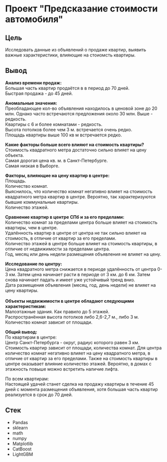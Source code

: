 # Проект "Предсказание стоимости автомобиля"

## Цель
Исследовать данные из объявлений о продаже квартир, выявить важные характеристики, влияющие на стоиомсть квартиры.  

## Вывод
**Анализ времени продаж:**<br>
Большая часть квартир продаётся в в период до 70 дней.<br>
Быстрая продажа - до 45 дней.<br>

**Аномальные значения:**<br>
Преобладающее кол-во объявления находилось в ценовой зоне до 20 млн. Однако часто встречаются предложения около 30 млн. Выше - редкость.<br>
Квартиры с 6 и более комнатами - редкость.<br>
Высота потолков более чем 3 м. встречается очень редко.<br>
Площадь квартиры выше 100 кв м встречается редко.<br>

**Какие факторы больше всего влияют на стоимость квартиры?**<br>
Стоимость квадратного метра достаточно сильно влияет на цену объекта.<br>
Самая дорогая цена кв. м. в Санкт-Петербурге.<br>
Самая низкая в Выборге.<br>

**Факторы, влияющие на цену квартир в центре:**<br>
Площадь.<br>
Количество комнат.<br>
Выяснилось, что количество комнат негативно влияет на стоимость квадратного метра квартир в центре. Вероятно, так характеризуются бывшие коммунальные квартиры.<br>
Количество этажей.<br>

**Сравнение квартир в центре СПб и за его пределами:**<br>
Количество комнат за пределами центра больше влияет на стоимость квартиры, чем в центре.<br>
Удалённость квартир в центре от центра не так сильно влияет на стоимость, в отличие от квартир за его пределами.<br>
Количество этажей в центре больше влияет на стоимость квартиры, в отличие от недвижимости за пределами центра.<br>
Год, месяц или день недели размещения объявления не влияет на цену.<br>

**Исследование по центру:**<br>
Цена квадратного метра снижается в периоде удалённость от центра 0-3 км. Затем цена начинает расти в периоде от 3 км. до 6 км. Затем снова начинает падать и имеет уже устойчивый тренд вниз.<br>
Дата размещения объявления (месяц, год, день недели) не влияет на цену квартиры.<br>
<br>
**Объекты недвижимости в центре обладают следующими характеристикам:**<br>
Малоэтажные здания. Как правило до 5 этажей. <br>
Распространённая высота потолков либо 2,6-2,7 м., либо 3 м.<br>
Количество комнат зависит от площади.<br>

**Общий вывод:**<br>
По квартирам в центре:<br>
Центр Санкт-Петербурга - округ, радиус которого равен 3 км. Стоимость квартир зависит от площади, количества комнат. Для центра количество комнат негативно влияет на цену квадратного метра, в отличие от квартир за его пределами. Также на стоимость квартиры в центре оказывает влияние количество этажей. Вероятно, в домах с этажность повыше можно встретить наличие лифта.

По всем квартирам:<br>
Настоящей удачей станет сделка на продажу квартиры в течение 45 дней с момента размещения объявления, хотя большая часть квартир реализуется в срок до 70 дней.

## Стек
- Pandas
- sklearn
- math
- numpy
- Matplotlib
- СatBoost
- LightGBM

